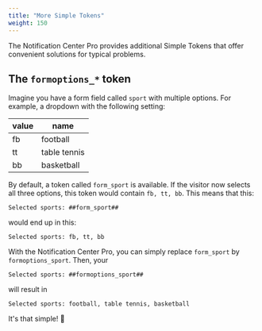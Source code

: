 ```yaml
---
title: "More Simple Tokens"
weight: 150
---
```


The Notification Center Pro provides additional Simple Tokens that offer convenient solutions for typical problems.

## The `formoptions_*` token

Imagine you have a form field called `sport` with multiple options. For example, a dropdown with the following setting:

| value | name         |
|-------|--------------|
| fb    | football     |
| tt    | table tennis |
| bb    | basketball   |

By default, a token called `form_sport` is available. If the visitor now selects all three options, this token would contain `fb, tt, bb`. This means that this:

```text
Selected sports: ##form_sport##
```

would end up in this:

```text
Selected sports: fb, tt, bb
```

With the Notification Center Pro, you can simply replace `form_sport` by `formoptions_sport`. Then, your

```text
Selected sports: ##formoptions_sport##
```

will result in 

```text
Selected sports: football, table tennis, basketball
```

It's that simple! 🎉

